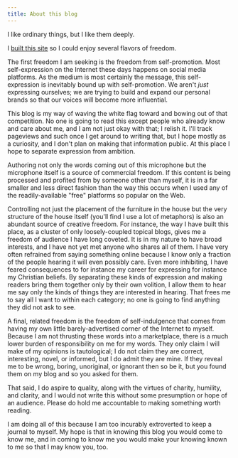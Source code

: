 ```yaml
---
title: About this blog
---
```


I like ordinary things, but I like them deeply.

I [built this site](/tech/about/) so I could enjoy several flavors of freedom.

The first freedom I am seeking is the freedom from self-promotion. Most self-expression on the Internet these days happens on social media platforms. As the medium is most certainly the message, this self-expression is inevitably bound up with self-promotion. We aren't *just* expressing ourselves; we are trying to build and expand our personal brands so that our voices will become more influential.

This blog is my way of waving the white flag toward and bowing out of that competition. No one is going to read this except people who already know and care about me, and I am not just okay with that; I relish it. I'll track pageviews and such once I get around to writing that, but I hope mostly as a curiosity, and I don't plan on making that information public. At this place I hope to separate expression from ambition.

Authoring not only the words coming out of this microphone but the microphone itself is a source of commercial freedom. If this content is being processed and profited from by someone other than myself, it is in a far smaller and less direct fashion than the way this occurs when I used any of the readily-available "free" platforms so popular on the Web.

Controlling not just the placement of the furniture in the house but the very structure of the house itself (you'll find I use a lot of metaphors) is also an abundant source of creative freedom. For instance, the way I have built this place, as a cluster of only loosely-coupled topical blogs, gives me a freedom of audience I have long coveted. It is in my nature to have broad interests, and I have not yet met anyone who shares all of them. I have very often refrained from saying something online because I know only a fraction of the people hearing it will even possibly care. Even more inhibiting, I have feared consequences to for instance my career for expressing for instance my Christian beliefs. By separating these kinds of expression and making readers bring them together only by their own volition, I allow them to hear me say only the kinds of things they are interested in hearing. That frees me to say all I want to within each category; no one is going to find anything they did not ask to see.

A final, related freedom is the freedom of self-indulgence that comes from having my own little barely-advertised corner of the Internet to myself. Because I am not thrusting these words into a marketplace, there is a much lower burden of responsibility on me for my words. They only claim I will make of my opinions is tautological; I do not claim they are correct, interesting, novel, or informed, but I do admit they are mine. If they reveal me to be wrong, boring, unoriginal, or ignorant then so be it, but you found them on my blog and so you asked for them.

That said, I do aspire to quality, along with the virtues of charity, humility, and clarity, and I would not write this without some presumption or hope of an audience. Please do hold me accountable to making something worth reading.

I am doing all of this because I am too incurably extroverted to keep a journal to myself. My hope is that in knowing this blog you would come to know me, and in coming to know me you would make your knowing known to me so that I may know you, too.
